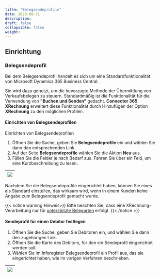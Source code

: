 ```yaml
---
title: "Belegsendeprofile"
date: 2023-08-31
description: 
draft: false
collapsible: false
weight: 
---
```


## Einrichtung

### Belegsendeprofil

Bei dem Belegsendeprofil handelt es sich um eine Standardfunktionalität von Microsoft Dynamics 365 Business Central.

Sie wird dazu genutzt, um die bevorzugte Methode der Übermittlung von Verkaufsbelegen zu steuern. Standardmäßig ist die Funktionalität für die Verwendung von **"Buchen und Senden"** gedacht. **Connector 365 XRechnung** erweitert diese Funktionalität durch Hinzufügen der Option **XRechnung** zu den möglichen Profilen.

#### Einrichten von Belegsendeprofilen

Einrichten von Belegsendeprofilen

1. Öffnen Sie die Suche, geben Sie **Belegsendeprofile** ein und wählen Sie dann den entsprechenden Link.
2. Auf der Seite **Belegsendeprofile** wählen Sie die Aktion **Neu** aus.
3. Füllen Sie die Felder je nach Bedarf aus. Fahren Sie über ein Feld, um eine Kurzbeschreibung zu lesen.

|![](images/apps/XRechnung/de/doc-sending-profiles.png)|
|-|

Nachdem Sie die Belegsendeprofile eingerichtet haben, können Sie eines als Standard einstellen, das wirksam wird, wenn in einem Kunden keine Angabe zum Belegsendeprofil gemacht wurde.

{{< notice warning Hinweis>}}
Bitte beachten Sie, dass eine XRechnung-Verarbeitung nur für [unterstützte Belegarten](de-de/apps/xrechnung/first-steps/introduction) erfolgt.
{{< /notice >}}

#### Sendeprofil für einen Debitor festlegen

1. Öffnen Sie die Suche, geben Sie Debitoren ein, und wählen Sie dann den zugehörigen Link.
2. Öffnen Sie die Karte des Debitors, für den ein Sendeprofil eingerichtet werden soll.
3. Wählen Sie im Inforegister Belegsendeprofil ein Profil aus, das sie eingerichtet haben, wie im vorigen Verfahren beschrieben.

|![](images/apps/XRechnung/de/customer-doc-sending-profiles.png)|
|-|